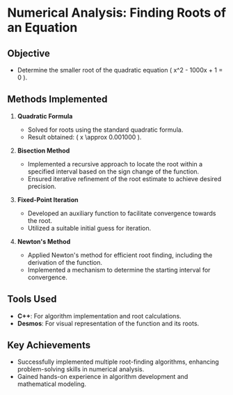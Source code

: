# Numerical Analysis: Finding Roots of an Equation

## Objective
- Determine the smaller root of the quadratic equation \( x^2 - 1000x + 1 = 0 \).

## Methods Implemented
1. **Quadratic Formula**
   - Solved for roots using the standard quadratic formula.
   - Result obtained: \( x \approx 0.001000 \).

2. **Bisection Method**
   - Implemented a recursive approach to locate the root within a specified interval based on the sign change of the function.
   - Ensured iterative refinement of the root estimate to achieve desired precision.

3. **Fixed-Point Iteration**
   - Developed an auxiliary function to facilitate convergence towards the root.
   - Utilized a suitable initial guess for iteration.

4. **Newton's Method**
   - Applied Newton's method for efficient root finding, including the derivation of the function.
   - Implemented a mechanism to determine the starting interval for convergence.

## Tools Used
- **C++**: For algorithm implementation and root calculations.
- **Desmos**: For visual representation of the function and its roots.

## Key Achievements
- Successfully implemented multiple root-finding algorithms, enhancing problem-solving skills in numerical analysis.
- Gained hands-on experience in algorithm development and mathematical modeling.
